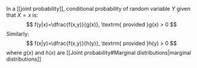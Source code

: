 In a [[joint probability]], conditional probability of random variable $Y$ given that $X = x$ is:
$$
f(y|x)=\dfrac{f(x,y)}{g(x)}, \textrm{ provided }g(x) > 0
$$
Similarly:
$$
f(x|y)=\dfrac{f(x,y)}{h(y)}, \textrm{ provided }h(y) > 0
$$
where $g(x)$ and $h(x)$ are [[Joint probability#Marginal distributions|marginal distributions]] 